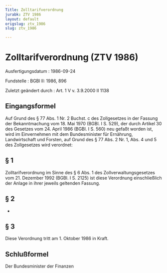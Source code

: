 ```yaml
---
Title: Zolltarifverordnung
jurabk: ZTV 1986
layout: default
origslug: ztv_1986
slug: ztv_1986

---
```


# Zolltarifverordnung (ZTV 1986)

Ausfertigungsdatum
:   1986-09-24

Fundstelle
:   BGBl II: 1986, 896

Zuletzt geändert durch
:   Art. 1 V v. 3.9.2000 II 1138


## Eingangsformel

Auf Grund des § 77 Abs. 1 Nr. 2 Buchst. c des Zollgesetzes in der Fassung der Bekanntmachung vom 18. Mai 1970 (BGBl. I S. 529), der durch Artikel 30 des Gesetzes vom 24. April 1986 (BGBl. I S. 560) neu gefaßt worden ist, wird im Einvernehmen mit dem Bundesminister für Ernährung, Landwirtschaft und Forsten, auf Grund des § 77 Abs. 2 Nr. 1, Abs. 4 und 5 des Zollgesetzes wird verordnet:


## § 1

Zolltarifverordnung im Sinne des § 6 Abs. 1 des Zollverwaltungsgesetzes vom 21. Dezember 1992 (BGBl. I S. 2125) ist diese Verordnung einschließlich der Anlage in ihrer jeweils geltenden Fassung.


## § 2

-


## § 3

Diese Verordnung tritt am 1. Oktober 1986 in Kraft.


## Schlußformel

Der Bundesminister der Finanzen


